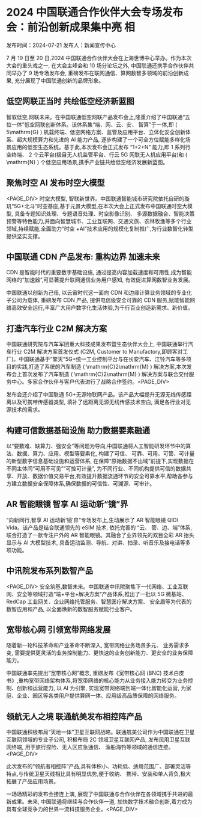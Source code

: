 # 2024 中国联通合作伙伴大会专场发布会：前沿创新成果集中亮 相

发布时间：2024-07-21 发布人：新闻宣传中心

7 月 19 日至 20 日,2024 中国联通合作伙伴大会在上海世博中心举办。作为本次大会的重头戏之一, 在大会主峰会和 10 场分论坛之外, 中国联通还携手合作伙伴共同举办了 9 场专场发布会, 重磅发布在联网通信、算网数智多领域的前沿创新成果, 充分展现了中国联通创新的品牌形象。

## 低空网联正当时 共绘低空经济新蓝图

智驭低空,网联未来。在中国联通低空网联产品发布会上,隆重介绍了中国联通“五位一体”低空网联创新体系。该体系集“端、网、云、安、 智算”于一体,即 \( 5\mathrm{G} \) 机载终端、低空网络方案、监管及应用平台、立体化安全创新体系、超大规模算力和先进的 AI 能力产品, 逐步构建了一个可全方位赋能多样化场景应用的低空生态系统。基于此,本次发布会正式发布 “1+2+N” 能力,即 1 系列行空终端、 2 个云平台(极目无人机监管平台、行云 5G 网联无人机应用平台)和 \( \mathrm{N} \) 个低空应用场景,携手产业链共绘低空经济发展新蓝图。

## 聚焦时空 AI 发布时空大模型

<PAGE_DIV> 时空大模型, 智联新世界。中国联通智能城市研究院依托自研的璇玑“5G+北斗”时空基座,基于元景大模型,在本次大会上正式发布中国联通时空大模型, 具备专题知识处理、专题语音处理、时空影像识别、 多源数据融合、智能决策预警等特色能力,并面向智慧城市、工业互联网、交通文旅、农林牧渔等多个行业领域,持续赋能,全面助力“时空 +AI”技术应用的规模化复制推广,为行业数智化转型提供坚实支撑。

## 中国联通 CDN 产品发布: 重构边界 加速未来

CDN 是智能时代的重要数字基础设施, 通过提高内容加载速度和可用性,成为智能网络的“加速器”,可显著提升联网通信业务用户感知, 有效促进算网数智业务发展。

中国联通以创新为己任, 以云宙时代这一面向 CDN 和边缘计算业务领域的专业化子公司为载体, 重磅发布 CDN 产品, 提供电信级安全可靠的 CDN 服务,赋能智能网络高效安全运行,丰富广大用户数字化生活体验,为千行百业创造新需求、新价值。

## 打造汽车行业 C2M 解决方案

中国联通研究院与汽车军团重大科技成果发布暨生态伙伴大会上, 中国联通举行汽车行业 C2M 解决方案首发仪式 (C2M, Customer to Manufactory,即顾客对工厂)。中国联通基于“擎天”5G+统一工业控制平台与在长安汽车、江铃汽车等多项目的实践,打造了系统的汽车制造 \( \mathrm{C}2\mathrm{M} \) 解决方案,本次发布会上首次发布了汽车制造 \( \mathrm{C}2\mathrm{M} \) 解决方案与联合交付服务中心。多家合作伙伴与客户代表进行了战略合作签约。<PAGE_DIV> 

发布会还介绍了中国联通 5G+无源物联网产品。该产品大幅提升无源无线传感距离以及可携带传感器类型, 填补了远距离无源无线传感技术空白, 满足各行业对无源技术的需求。

## 构建可信数据基础设施 助力数据要素融通

以“要数难、缺算力、强安全”等问题为导向,中国联通将人工智能研发环节中的算法、数据、算力、应用、模型等要素化, 构建了可信、 可靠、可用、可管、可计量的新型数字信息基础设施和运营体系, 在保障“原始数据不出域”前提下,实现数据在不同主体间“可用不可见”“可控可计量”, 为不同行业、不同机构提供可信的数据共享、开放、数据价值交易平台,有效提升数据流通环节的安全可靠水平,帮助各参与方建立数据安全保障体系,确保数据的可信性、可溯源、可审计。

## AR 智能眼镜 智享 AI 运动新“镜”界

“向新同行,智享 AI 运动新‘镜’界”专场发布上,生动展示了 AR 智能眼镜 QIDI Vida。该产品是结合联通领先的 eSIM 技术, 依托完善的 “云、 管、边、端”体系,联合打造了一款专注户外的 AR 智能眼镜。其融合了业界领先的双目全彩 AR 抬头显示与 AI 大模型技术, 具备运动监测、导航、对讲、拍录、听音乐及接电话等多项功能。

## 中讯院发布系列数智产品

<PAGE_DIV> 安全筑基,数智未来。中国联通中讯院聚焦下一代网络、工业互联网、安全等领域打造“端+平台+解决方案”产品体系,推出了一批以 5G 微基站、RedCap 工业网关、企业网络托管服务、智慧医疗解决方案、 安全盾等为代表的数智应用和产品, 以全面焕新的数智服务赋能行业客户。

## 宽带核心网 引领宽带网络发展

随着新一轮科技革命和产业革命不断深入, 宽带网络业务场景多元、 业务需求多变, 需要提供更灵活的业务控制能力、更快速的业务创新能力、更安全的业务保障能力。

中国联通率先提出“宽带核心网”概念, 重磅发布《宽带核心网 (BNC) 技术白皮书》,重构宽带网络架构体系,将宽带网络的核心能力从业务接入能力转变为业务控制、创新和运营能力, 以 AI 为引擎, 实现宽带网络端到端一体化智能化运营, 为家庭、企业、园区等各类用户提供算网一体、应用级高品质保障的网络服务。

## 领航无人之境 联通航美发布相控阵产品

中国联通积极布局“天地一体”卫星互联网战略。联通航美公司作为中国联通在卫星互联网领域的专业子公司, 积极布局 2C 领域卫星互联网产品, 发布民用卫星互联网终端, 用于旅行探险、无人区应急通信、 渔船海钓等领域的通信连接。<PAGE_DIV> 

此次发布的“领航者相控阵”产品,具有体积小、功耗低、适用范围广、部署灵活等特点,与传统卫星天线相比具有明显优势,便于收纳、 携带、安装和单人背负,极大拓展了产品应用场景。

一场场精彩的发布会接连上演, 展现了中国联通与合作伙伴在各领域携手共进的最新成果。未来, 中国联通将继续与合作伙伴一道, 加快数字技术融合创新,着力成为具有全球竞争力的世界一流科技服务企业。<PAGE_DIV> 